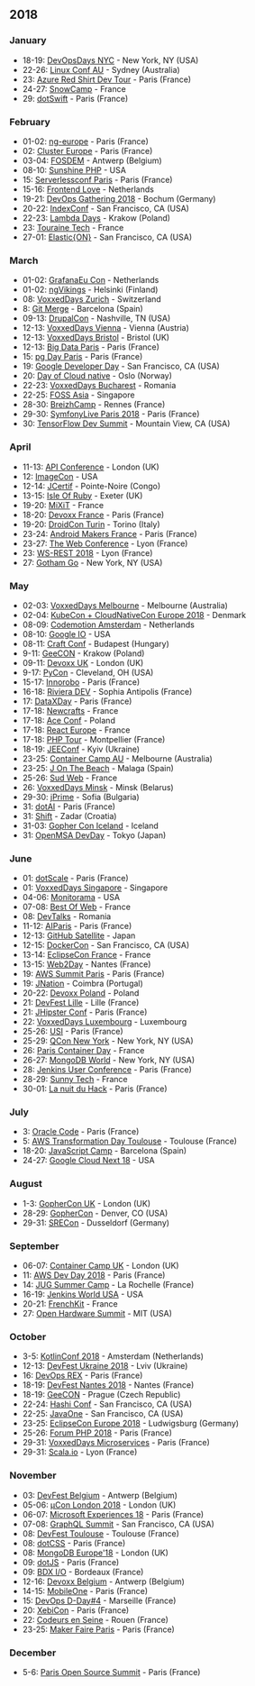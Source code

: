 ## 2018

### January

* 18-19: [DevOpsDays NYC](https://www.eventbrite.com/e/devopsdays-nyc-2018-tickets-39330760363) - New York, NY (USA)
* 22-26: [Linux Conf AU](http://linux.conf.au) - Sydney (Australia)
* 23: [Azure Red Shirt Dev Tour](https://experiences.microsoft.fr/evenements/technique/azure-red-shirt-dev-tour/) - Paris (France)
* 24-27: [SnowCamp](http://snowcamp.io/fr/) - France
* 29: [dotSwift](https://2018.dotswift.io/) - Paris (France)

### February

* 01-02: [ng-europe](https://ngeurope.org/) - Paris (France)
* 02: [Cluster Europe](https://clustereurope.org/) - Paris (France)
* 03-04: [FOSDEM](https://fosdem.org/2018/) - Antwerp (Belgium)
* 08-10: [Sunshine PHP](http://2018.sunshinephp.com) - USA
* 15: [Serverlessconf Paris](http://paris.serverlessconf.io) - Paris (France)
* 15-16: [Frontend Love](http://frontenddeveloperlove.com) - Netherlands
* 19-21: [DevOps Gathering 2018](https://devops-gathering.io/) - Bochum (Germany)
* 20-22: [IndexConf](http://indexconf.com) - San Francisco, CA (USA)
* 22-23: [Lambda Days](http://www.lambdadays.org/lambdadays2018) - Krakow (Poland)
* 23: [Touraine Tech](https://touraine.tech/) - France
* 27-01: [Elastic{ON}](https://www.elastic.co/elasticon/conf/2018/sf) - San Francisco, CA (USA)

### March

* 01-02: [GrafanaEu Con](https://grafana.com/) - Netherlands
* 01-02: [ngVikings](https://ngvikings.org/) - Helsinki (Finland)
* 08: [VoxxedDays Zurich](https://voxxeddays.com/) - Switzerland
* 8: [Git Merge](https://git-merge.com) - Barcelona (Spain)
* 09-13: [DrupalCon](https://events.drupal.org/) - Nashville, TN (USA)
* 12-13: [VoxxedDays Vienna](https://voxxeddays.com/) - Vienna (Austria)
* 12-13: [VoxxedDays Bristol](https://voxxeddays.com/) - Bristol (UK)
* 12-13: [Big Data Paris](https://www.bigdataparis.com/) - Paris (France)
* 15: [pg Day Paris](https://2018.pgday.paris) - Paris (France)
* 19: [Google Developer Day](https://events.withgoogle.com) - San Francisco, CA (USA)
* 20: [Day of Cloud native](https://www.code-conf.com/dcn/) - Oslo (Norway)
* 22-23: [VoxxedDays Bucharest](https://voxxeddays.com/) - Romania
* 22-25: [FOSS Asia](http://fossasia.org) - Singapore
* 28-30: [BreizhCamp](http://www.breizhcamp.org/) - Rennes (France)
* 29-30: [SymfonyLive Paris 2018](https://paris2018.live.symfony.com/) - Paris (France)
* 30: [TensorFlow Dev Summit](http://www.tensorflow.org) - Mountain View, CA (USA)

### April

* 11-13: [API Conference](http://apiconference.de) - London (UK)
* 12: [ImageCon](http://www.imagecon.com/) - USA
* 12-14: [JCertif](http://ponton.jcertif.com/) - Pointe-Noire (Congo)
* 13-15: [Isle Of Ruby](https://isleofruby.org) - Exeter (UK)
* 19-20: [MiXiT](https://mixitconf.org/) - France
* 18-20: [Devoxx France](https://devoxx.fr/) - Paris (France)
* 19-20: [DroidCon Turin](http://it.droidcon.com/2018/) - Torino (Italy)
* 23-24: [Android Makers France](https://androidmakers.fr/) - Paris (France)
* 23-27: [The Web Conference](https://www2018.thewebconf.org/) - Lyon (France)
* 23: [WS-REST 2018](http://2018.ws-rest.org/) - Lyon (France)
* 27: [Gotham Go](http://gothamgo.com) - New York, NY (USA)

### May

* 02-03: [VoxxedDays Melbourne](https://voxxeddays.com/) - Melbourne (Australia)
* 02-04: [KubeCon + CloudNativeCon Europe 2018](http://events.linuxfoundation.org/events/kubecon-and-cloudnativecon-europe) - Denmark
* 08-09: [Codemotion Amsterdam](http://amsterdam2017.codemotionworld.com/) - Netherlands
* 08-10: [Google IO](http://google.com/io) - USA
* 08-11: [Craft Conf](https://craft-conf.com/) - Budapest (Hungary)
* 9-11: [GeeCON](https://geecon.org) - Krakow (Poland)
* 09-11: [Devoxx UK](http://devoxx.com) - London (UK)
* 9-17: [PyCon](https://us.pycon.org/2018/) - Cleveland, OH (USA)
* 15-17: [Innorobo](https://innorobo.com/en/home/) - Paris (France)
* 16-18: [Riviera DEV](https://rivieradev.fr/) - Sophia Antipolis (France)
* 17: [DataXDay](http://dataxday.fr) - Paris (France)
* 17-18: [Newcrafts](http://ncrafts.io/) - France
* 17-18: [Ace Conf](http://www.aceconf.com/) - Poland
* 17-18: [React Europe](https://www.react-europe.org/) - France
* 17-18: [PHP Tour](https://event.afup.org/) - Montpellier (France)
* 18-19: [JEEConf](http://jeeconf.com/) - Kyiv (Ukraine)
* 23-25: [Container Camp AU](https://2018.container.camp/au/) - Melbourne (Australia)
* 23-25: [J On The Beach](https://jonthebeach.com/) - Malaga (Spain)
* 25-26: [Sud Web](https://sudweb.fr/2018/) - France
* 26: [VoxxedDays Minsk](https://voxxeddays.com/) - Minsk (Belarus)
* 29-30: [jPrime](http://jprime.io/) - Sofia (Bulgaria)
* 31: [dotAI](https://2018.dotai.io/) - Paris (France)
* 31: [Shift](http://shift.codeanywhere.com/) - Zadar (Croatia)
* 31-03: [Gopher Con Iceland](https://gophercon.is/) - Iceland
* 31: [OpenMSA DevDay](https://www.openmsa.co/events/devdays/) - Tokyo (Japan)

### June

* 01: [dotScale](https://2018.dotscale.io/) - Paris (France)
* 01: [VoxxedDays Singapore](https://voxxeddays.com/) - Singapore
* 04-06: [Monitorama](http://monitorama.com/) - USA
* 07-08: [Best Of Web](http://bestofweb.paris/) - France
* 08: [DevTalks](http://www.devtalks.ro/bucharest/) - Romania
* 11-12: [AIParis](https://aiparis.fr/) - Paris (France)
* 12-13: [GitHub Satellite](https://githubuniverse.com/satellite/) - Japan
* 12-15: [DockerCon](https://2018.dockercon.com) - San Francisco, CA (USA)
* 13-14: [EclipseCon France](https://www.eclipsecon.org/france2018/) - France
* 13-15: [Web2Day](https://web2day.co/) - Nantes (France)
* 19: [AWS Summit Paris](https://aws.amazon.com/fr/summits/paris/inscription/) - Paris (France)
* 19: [JNation](http://jnation.pt) - Coimbra (Portugal)
* 20-22: [Devoxx Poland](https://devoxx.com) - Poland
* 21: [DevFest Lille](https://devfest.gdglille.org/) - Lille (France)
* 21: [JHipster Conf](https://jhipster-conf.github.io) - Paris (France)
* 22: [VoxxedDays Luxembourg](https://voxxeddays.com/) - Luxembourg
* 25-26: [USI](https://www.usievents.com/fr) - Paris (France)
* 25-29: [QCon New York](https://qconnewyork.com) - New York, NY (USA)
* 26: [Paris Container Day](http://paris-container-day.fr/) - France
* 26-27: [MongoDB World](https://www.mongodb.com/world18) - New York, NY (USA)
* 28: [Jenkins User Conference](https://juc-paris.jfrog.com/fr/) - Paris (France)
* 28-29: [Sunny Tech](https://sunny-tech.io/) - France
* 30-01: [La nuit du Hack](https://www.nuitduhack.com/fr) - Paris (France)

### July

* 3: [Oracle Code](https://developer.oracle.com/code) - Paris (France)
* 5: [AWS Transformation Day Toulouse](https://aws.amazon.com/fr/events/transformation-day-2018/toulouse/) - Toulouse (France)
* 18-20: [JavaScript Camp](http://angularcamp.tech) - Barcelona (Spain)
* 24-27: [Google Cloud Next 18](https://cloud.withgoogle.com/next18/) - USA

### August

* 1-3: [GopherCon UK](http://gophercon.co.uk) - London (UK)
* 28-29: [GopherCon](https://www.gophercon.com/) - Denver, CO (USA)
* 29-31: [SRECon](https://www.usenix.org/conference/srecon18europe) - Dusseldorf (Germany)

### September

* 06-07: [Container Camp UK](https://2018.container.camp/uk/) - London (UK) 
* 11: [AWS Dev Day 2018](https://aws.amazon.com/fr/events/devday-paris/) - Paris (France)
* 14: [JUG Summer Camp](http://www.jugsummercamp.org/) - La Rochelle (France)
* 16-19: [Jenkins World USA](https://www.cloudbees.com/jenkinsworld/home) - USA
* 20-21: [FrenchKit](http://frenchkit.fr/) - France
* 27: [Open Hardware Summit](http://2018.oshwa.org) - MIT (USA)

### October

* 3-5: [KotlinConf 2018](https://www.kotlinconf.com) - Amsterdam (Netherlands)
* 12-13: [DevFest Ukraine 2018](https://devfest.gdg.org.ua/2018) - Lviv (Ukraine)
* 16: [DevOps REX](https://www.devopsrex.fr/) - Paris (France)
* 18-19: [DevFest Nantes 2018](https://devfest.gdgnantes.com) - Nantes (France)
* 18-19: [GeeCON](https://geecon.org) - Prague (Czech Republic)
* 22-24: [Hashi Conf](https://www.hashiconf.com/) - San Francisco, CA (USA)
* 22-25: [JavaOne](https://twitter.com/JavaOneConf) - San Francisco, CA (USA)
* 23-25: [EclipseCon Europe 2018](https://www.eclipsecon.org/europe2018) - Ludwigsburg (Germany)
* 25-26: [Forum PHP 2018](https://event.afup.org/) - Paris (France)
* 29-31: [VoxxedDays Microservices](https://voxxeddays.com/microservices/) - Paris (France)
* 29-31: [Scala.io](https://scala.io/) - Lyon (France)

### November

* 03: [DevFest Belgium](http://devfest-be.cfp.io/) - Antwerp (Belgium)
* 05-06: [µCon London 2018](https://skillsmatter.com/conferences/10336-mucon-london-2018-the-microservices-conference) - London (UK)
* 06-07: [Microsoft Experiences 18](https://experiences18.microsoft.fr/) - Paris (France)
* 07-08: [GraphQL Summit](https://summit.graphql.com/) - San Francisco, CA (USA)
* 08: [DevFest Toulouse](http://devfesttoulouse.fr) - Toulouse (France)
* 08: [dotCSS](https://www.dotcss.io) - Paris (France)
* 08: [MongoDB Europe'18](https://www.mongodb.com/europe18) - London (UK)
* 09: [dotJS](https://www.dotjs.io) - Paris (France)
* 09: [BDX I/O](https://bdx.io) - Bordeaux (France)
* 12-16: [Devoxx Belgium](https://devoxx.be/) - Antwerp (Belgium)
* 14-15: [MobileOne](https://www.mobile.one/) - Paris (France)
* 15: [DevOps D-Day#4](http://2018.devops-dday.com/) - Marseille (France)
* 20: [XebiCon](http://xebicon.fr/) - Paris (France)
* 22: [Codeurs en Seine](http://www.codeursenseine.com/) - Rouen (France)
* 23-25: [Maker Faire Paris](https://paris.makerfaire.com/) - Paris (France)

### December

* 5-6: [Paris Open Source Summit](http://www.opensourcesummit.paris/) - Paris (France)
